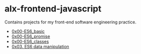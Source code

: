 # alx-frontend-javascript
Contains projects for my front-end software engineering practice.

+ [0x00-ES6_basic](./0x00-ES6_basic)
+ [0x00-ES6_promise](./0x00-ES6_promise)
+ [0x00-ES6_classes](./0x00-ES6_classes)
+ [0x03. ES6 data manipulation](./0x03-ES6_data_manipulation)
